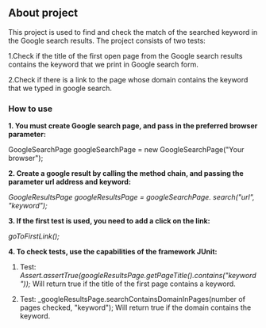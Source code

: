 ## About project
This project is used to find and check the match of the searched keyword in the Google search results.
The project consists of two tests:

1.Check if the title of the first open page from the Google search results contains the keyword that we print in Google search form.

2.Check if there is a link to the page whose domain contains the keyword that we typed in google search.

### How to use
**1. You must create Google search page, and pass in the preferred browser parameter:**
   
GoogleSearchPage googleSearchPage = new GoogleSearchPage("Your browser");

**2. Create a google result by calling the method chain, and passing the parameter url address and keyword:**

_GoogleResultsPage googleResultsPage = googleSearchPage.
search("url", "keyword");_

**3. If the first test is used, you need to add a click on the link:**

_goToFirstLink();_

**4. To check tests, use the capabilities of the framework JUnit:**

1. Test:
   _Assert.assertTrue(googleResultsPage.getPageTitle().contains("keyword"));_
   Will return true if the title of the first page contains a keyword.

2. Test:
   _googleResultsPage.searchContainsDomainInPages(number of pages checked, "keyword");
   Will return true if the domain contains the keyword.
   
